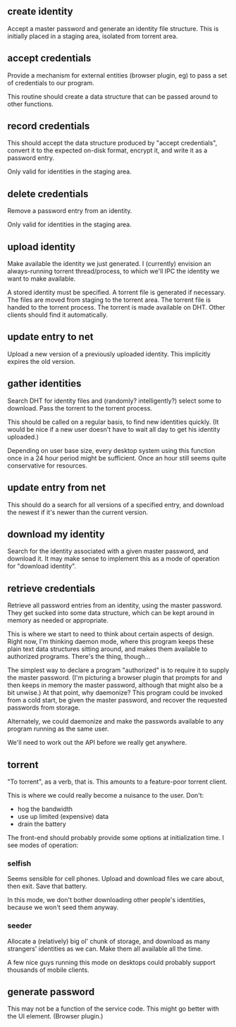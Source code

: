 ## create identity

Accept a master password and generate an identity file structure. This is
initially placed in a staging area, isolated from torrent area.

## accept credentials

Provide a mechanism for external entities (browser plugin, eg) to pass a set of
credentials to our program.

This routine should create a data structure that can be passed around to other
functions.

## record credentials

This should accept the data structure produced by "accept credentials", convert
it to the expected on-disk format, encrypt it, and write it as a password entry.

Only valid for identities in the staging area.

## delete credentials

Remove a password entry from an identity.

Only valid for identities in the staging area.

## upload identity

Make available the identity we just generated. I (currently) envision an
always-running torrent thread/process, to which we'll IPC the identity we want
to make available.

A stored identity must be specified. A torrent file is generated if necessary.
The files are moved from staging to the torrent area. The torrent file is handed
to the torrent process. The torrent is made available on DHT. Other clients
should find it automatically.

## update entry to net

Upload a new version of a previously uploaded identity. This implicitly expires
the old version.

## gather identities

Search DHT for identity files and (randomly? intelligently?) select some to
download. Pass the torrent to the torrent process.

This should be called on a regular basis, to find new identities quickly. (It
would be nice if a new user doesn't have to wait all day to get his identity
uploaded.)

Depending on user base size, every desktop system using this function once in a
24 hour period might be sufficient. Once an hour still seems quite conservative
for resources.

## update entry from net

This should do a search for all versions of a specified entry, and download the
newest if it's newer than the current version.

## download my identity

Search for the identity associated with a given master password, and download
it. It may make sense to implement this as a mode of operation for "download
identity".

## retrieve credentials

Retrieve all password entries from an identity, using the master password. They
get sucked into some data structure, which can be kept around in memory as
needed or appropriate.

This is where we start to need to think about certain aspects of design. Right
now, I'm thinking daemon mode, where this program keeps these plain text data
structures sitting around, and makes them available to authorized programs.
There's the thing, though...

The simplest way to declare a program "authorized" is to require it to supply
the master password. (I'm picturing a browser plugin that prompts for and then
keeps in memory the master password, although that might also be a bit unwise.)
At that point, why daemonize? This program could be invoked from a cold start,
be given the master password, and recover the requested passwords from storage.

Alternately, we could daemonize and make the passwords available to any program
running as the same user.

We'll need to work out the API before we really get anywhere.

## torrent

"To torrent", as a verb, that is. This amounts to a feature-poor torrent client.

This is where we could really become a nuisance to the user. Don't:

- hog the bandwidth
- use up limited (expensive) data
- drain the battery

The front-end should probably provide some options at initialization time. I see
modes of operation:

### selfish

Seems sensible for cell phones. Upload and download files we care about, then
exit. Save that battery.

In this mode, we don't bother downloading other people's identities, because we
won't seed them anyway.

### seeder

Allocate a (relatively) big ol' chunk of storage, and download as many
strangers' identities as we can. Make them all available all the time.

A few nice guys running this mode on desktops could probably support thousands
of mobile clients.


## generate password

This may not be a function of the service code. This might go better with the
UI element. (Browser plugin.)
